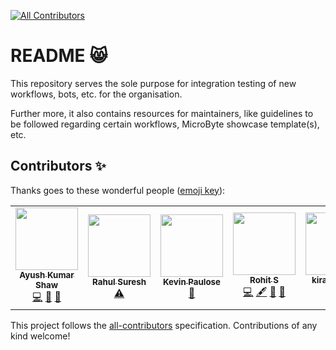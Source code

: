 <!-- ALL-CONTRIBUTORS-BADGE:START - Do not remove or modify this section -->
[![All Contributors](https://img.shields.io/badge/all_contributors-5-orange.svg?style=flat-square)](#contributors-)
<!-- ALL-CONTRIBUTORS-BADGE:END -->

# README :smile_cat:

This repository serves the sole purpose for integration testing of new workflows, bots, etc. for the organisation. 

Further more, it also contains resources for maintainers, like guidelines to be followed regarding certain workflows, MicroByte showcase template(s), etc.




## Contributors ✨

Thanks goes to these wonderful people ([emoji key](https://allcontributors.org/docs/en/emoji-key)):

<!-- ALL-CONTRIBUTORS-LIST:START - Do not remove or modify this section -->
<!-- prettier-ignore-start -->
<!-- markdownlint-disable -->
<table>
  <tr>
    <td align="center"><a href="http://ak-shaw-portfolio.netlify.app"><img src="https://avatars0.githubusercontent.com/u/51538194?v=4" width="100px;" alt=""/><br /><sub><b>Ayush Kumar Shaw</b></sub></a><br /><a href="https://github.com/Crio-Bytes/Demo-Repo/commits?author=Ak-Shaw" title="Code">💻</a> <a href="https://github.com/Crio-Bytes/Demo-Repo/commits?author=Ak-Shaw" title="Documentation">📖</a> <a href="#maintenance-Ak-Shaw" title="Maintenance">🚧</a></td>
    <td align="center"><a href="https://linkedin.com/in/rahulsuresh98"><img src="https://avatars2.githubusercontent.com/u/22114682?v=4" width="100px;" alt=""/><br /><sub><b>Rahul Suresh</b></sub></a><br /><a href="https://github.com/Crio-Bytes/Demo-Repo/commits?author=icy-meteor" title="Tests">⚠️</a></td>
    <td align="center"><a href="https://kevinpaulose05.github.io/"><img src="https://avatars3.githubusercontent.com/u/64629493?v=4" width="100px;" alt=""/><br /><sub><b>Kevin Paulose</b></sub></a><br /><a href="https://github.com/Crio-Bytes/Demo-Repo/commits?author=Kevinpaulose05" title="Documentation">📖</a></td>
    <td align="center"><a href="http://www.mapcoronacases.xyz"><img src="https://avatars0.githubusercontent.com/u/55776181?v=4" width="100px;" alt=""/><br /><sub><b>Rohit S</b></sub></a><br /><a href="https://github.com/Crio-Bytes/Demo-Repo/commits?author=itherohit" title="Code">💻</a> <a href="#content-itherohit" title="Content">🖋</a> <a href="#ideas-itherohit" title="Ideas, Planning, & Feedback">🤔</a> <a href="https://github.com/Crio-Bytes/Demo-Repo/commits?author=itherohit" title="Documentation">📖</a></td>
    <td align="center"><a href="https://github.com/kiranbeeyes"><img src="https://avatars3.githubusercontent.com/u/55537079?v=4" width="100px;" alt=""/><br /><sub><b>kiranbeeyes</b></sub></a><br /><a href="https://github.com/Crio-Bytes/Demo-Repo/commits?author=kiranbeeyes" title="Code">💻</a></td>
  </tr>
</table>

<!-- markdownlint-enable -->
<!-- prettier-ignore-end -->
<!-- ALL-CONTRIBUTORS-LIST:END -->

This project follows the [all-contributors](https://github.com/all-contributors/all-contributors) specification. Contributions of any kind welcome!
